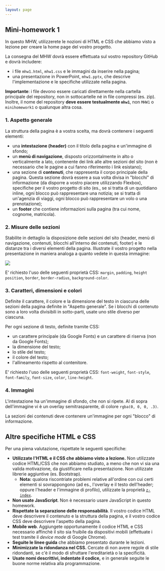 ```yaml
---
layout: page
---
```


## Mini-homework 1

In questo MHW, utilizzerete le nozioni di HTML e CSS che abbiamo visto a lezione per creare la home page del vostro progetto.

La consegna del MHW dovrà essere effettuata sul vostro repository GitHub e dovrà includere:
* i file `mhw1.html`, `mhw1.css` e le immagini da inserire nella pagina;
* una presentazione in PowerPoint, `mhw1.pptx`, che descrive l'implementazione e le specifiche utilizzate nella pagina.

**Importante**: i file devono essere caricati direttamente nella cartella principale del repository, non in sottocartelle né in file compressi (es. zip). Inoltre, il nome del repository **deve essere testualmente `mhw1`**, non `MHW1` o `minihomework1` o qualunque altra cosa.

### 1. Aspetto generale

La struttura della pagina è a vostra scelta, ma dovrà contenere i seguenti elementi:
* una **intestazione (header)** con il titolo della pagina e un'immagine di sfondo;
* un **menù di navigazione**, disposto orizzontalmente in alto o verticalmente a lato, contenente dei link alle altre sezioni del sito (non è necessario che le pagine a cui fanno riferimento i link esistano);
* una sezione di **contenuti**, che rappresenta il corpo principale della pagina. Questa sezione dovrà essere a sua volta divisa in "blocchi" di informazione (da disporre a vostro piacere utilizzando Flexbox), specifiche per il vostro progetto di sito (es., se si tratta di un quotidiano inline, ogni blocco può rappresentare una notizia; se si tratta di un'agenzia di viaggi, ogni blocco può rappresentare un volo o una prenotazione);
* un **footer** che contiene informazioni sulla pagina (tra cui nome, cognome, matricola).

### 2. Misure delle sezioni

Stabilite in dettaglio la disposizione delle sezioni del sito (header, menù di navigazione, contenuti, blocchi all'interno dei contenuti, footer) e le distanze tra i diversi elementi della pagina. Illustrate il vostro progetto nella presentazione in maniera analoga a quanto vedete in questa immagine:

![](https://perceivelab.github.io/web-programming-course/imgs/specs.png)

E' richiesto l'uso delle seguenti proprietà CSS: `margin`, `padding`, `height` `position`, `border`, `border-radius`, `background-color`.

### 3. Caratteri, dimensioni e colori

Definite il carattere, il colore e la dimensione del testo in ciascuna delle sezioni della pagina definite in "Aspetto generale". Se i blocchi di contenuto sono a loro volta divisibili in sotto-parti, usate uno stile diverso per ciascuna.

Per ogni sezione di testo, definite tramite CSS:
* un carattere principale (da Google Fonts) e un carattere di riserva (non da Google Fonts);
* la dimensione del testo;
* lo stile del testo;
* il colore del testo;
* l'allineamento rispetto al contenitore.

E' richiesto l'uso delle seguenti proprietà CSS: `font-weight`, `font-style`, `font-family`, `font-size`, `color`, `line-height`.

### 4. Immagini

L'intestazione ha un'immagine di sfondo, che non si ripete. Al di sopra dell'immagine vi è un overlay semitrasparente, di colore `rgba(0, 0, 0, .3)`.

La sezioni dei contenuti deve contenere un'immagine per ogni "blocco" di informazione.


## Altre specifiche HTML e CSS

Per una piena valutazione, rispettate le seguenti specifiche:

-   **Utilizzate l'HTML e il CSS che abbiamo visto a lezione.** Non utilizzate codice HTML/CSS che non abbiamo studiato, a meno che non vi sia una valida motivazione, da giustificare nella presentazione. Non utilizzate librerie aggiuntive (es. Bootstrap).
    - **Nota:** qualora riscontriate problemi relative all'ordine con cui certi elementi si sovrappongono (ad es., l'overlay e il testo dell'header; oppure l'header e l'immagine di profilo), utilizzate la proprietà [`z-index`](https://developer.mozilla.org/en-US/docs/Web/CSS/z-index). 
-   **Non usate JavaScript**. Non è necessario usare JavaScript in questo homework.
-   **Rispettate la separazione delle responsabilità**. Il vostro codice HTML deve descrivere il contenuto e la struttura della pagina, e il vostro codice CSS deve descrivere l'aspetto della pagina.
-    **Mobile web**. Aggiungete opportunamente il codice HTML e CSS necessario affinchè il sito sia fruibile da dispositivi mobili (effettuate i test tramite il _device mode_ di Google Chrome).
-   **Seguite le linee guida** che abbiamo presentato durante le lezioni.
-   **Minimizzate la ridondanza nel CSS.** Cercate di non avere regole di stile ridondanti, se c'è il modo di sfruttare l'ereditarietà o la specificità.
-   **Usate nomi descrittivi, indentate il codice,** e in generale seguite le buone norme relativa alla programmazione.
